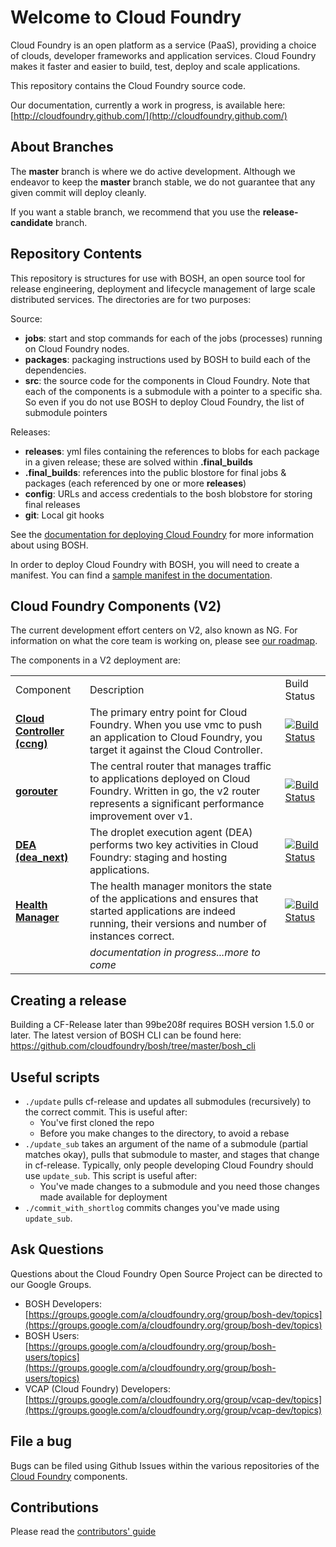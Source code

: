 # Welcome to Cloud Foundry

Cloud Foundry is an open platform as a service (PaaS), providing a choice of clouds, developer frameworks and application services. Cloud Foundry makes it faster and easier to build, test, deploy and scale applications.

This repository contains the Cloud Foundry source code.

Our documentation, currently a work in progress, is available here: [http://cloudfoundry.github.com/](http://cloudfoundry.github.com/)

## About Branches

The **master** branch is where we do active development. Although we endeavor to keep the **master** branch stable, we do not guarantee that any given commit will deploy cleanly.

If you want a stable branch, we recommend that you use the **release-candidate** branch.

## Repository Contents

This repository is structures for use with BOSH, an open source tool for release engineering, deployment and lifecycle management of large scale distributed services. The directories are for two purposes:

Source:

- **jobs**: start and stop commands for each of the jobs (processes) running on Cloud Foundry nodes.
- **packages**: packaging instructions used by BOSH to build each of the dependencies.
- **src**: the source code for the components in Cloud Foundry. Note that each of the components is a submodule with a pointer to a specific sha. So even if you do not use BOSH to deploy Cloud Foundry, the list of submodule pointers

Releases:

- **releases**: yml files containing the references to blobs for each package in a given release; these are solved within **.final_builds**
- **.final_builds**: references into the public blostore for final jobs & packages (each referenced by one or more **releases**)
- **config**: URLs and access credentials to the bosh blobstore for storing final releases
- **git**: Local git hooks

See the [documentation for deploying Cloud Foundry](http://cloudfoundry.github.com/docs/running/deploying-cf/) for more information about using BOSH.

In order to deploy Cloud Foundry with BOSH, you will need to create a manifest. You can find a [sample manifest in the documentation](http://cloudfoundry.github.com/docs/running/deploying-cf/vsphere/cloud-foundry-example-manifest.html).

## Cloud Foundry Components (V2)

The current development effort centers on V2, also known as NG. For information on what the core team is working on, please see [our roadmap](http://cloudfoundry.github.com/docs/roadmap.html).

The components in a V2 deployment are:

<table>
	<tr>
		<td>Component</td><td>Description</td><td>Build Status</td>
	</tr>
	<tr>
		<td><b><a href="https://github.com/cloudfoundry/cloud_controller_ng">Cloud Controller (ccng)</a></b></td>
		<td>
			The primary entry point for Cloud Foundry. When you use vmc to push an application to Cloud Foundry, you target it against the Cloud Controller.
		</td>
		<td><a href="https://travis-ci.org/cloudfoundry/cloud_controller_ng"><img src="https://travis-ci.org/cloudfoundry/cloud_controller_ng.png" alt="Build Status"></a>
        </td>
	</tr>
	<tr>
		<td><b><a href="https://github.com/cloudfoundry/gorouter">gorouter</a></b></td>
		<td>The central router that manages traffic to applications deployed on Cloud Foundry. Written in go, the v2 router represents a significant performance improvement over v1.</td>
		<td><a href="https://travis-ci.org/cloudfoundry/gorouter"><img src="https://travis-ci.org/cloudfoundry/gorouter.png" alt="Build Status"></a>
		</td>
	</tr>
	<tr>
		<td><b><a href="https://github.com/cloudfoundry/dea_ng">DEA (dea_next)</a></b></td>
		<td>The droplet execution agent (DEA) performs two key activities in Cloud Foundry: staging and hosting applications.</td>
		<td><a href="https://travis-ci.org/cloudfoundry/dea_ng"><img src="https://travis-ci.org/cloudfoundry/dea_ng.png" alt="Build Status"></a></td>
	</tr>
	<tr>
		<td><b><a href="https://github.com/cloudfoundry/health_manager">Health Manager</a></b></td>
		<td>The health manager monitors the state of the applications and ensures that started applications are indeed running, their versions and number of instances correct.</td>
		<td><a href="https://travis-ci.org/cloudfoundry/health_manager"><img src="https://travis-ci.org/cloudfoundry/health_manager.png" alt="Build Status"></a>
        </td>
	</tr>
	<tr>
		<td></td>
		<td><i>documentation in progress...more to come</i></td>
		<td></td>
	</tr>
</table>

## Creating a release

Building a CF-Release later than 99be208f requires BOSH version 1.5.0 or later.
The latest version of BOSH CLI can be found here: https://github.com/cloudfoundry/bosh/tree/master/bosh_cli

## Useful scripts

* `./update` pulls cf-release and updates all submodules (recursively) to the correct commit.
This is useful after:
  * You've first cloned the repo
  * Before you make changes to the directory, to avoid a rebase
* `./update_sub` takes an argument of the name of a submodule (partial matches okay), pulls that submodule to master, and stages that change in cf-release.
Typically, only people developing Cloud Foundry should use `update_sub`.
This script is useful after:
  * You've made changes to a submodule and you need those changes made available for deployment
* `./commit_with_shortlog` commits changes you've made using `update_sub`.

## Ask Questions

Questions about the Cloud Foundry Open Source Project can be directed to our Google Groups.

* BOSH Developers: [https://groups.google.com/a/cloudfoundry.org/group/bosh-dev/topics](https://groups.google.com/a/cloudfoundry.org/group/bosh-dev/topics)
* BOSH Users:[https://groups.google.com/a/cloudfoundry.org/group/bosh-users/topics](https://groups.google.com/a/cloudfoundry.org/group/bosh-users/topics)
* VCAP (Cloud Foundry) Developers: [https://groups.google.com/a/cloudfoundry.org/group/vcap-dev/topics](https://groups.google.com/a/cloudfoundry.org/group/vcap-dev/topics)

## File a bug

Bugs can be filed using Github Issues within the various repositories of the [Cloud Foundry](http://github.com/cloudfoundry) components.

## Contributions

Please read the [contributors' guide](https://github.com/cloudfoundry/cf-release/blob/master/CONTRIBUTING.md)
